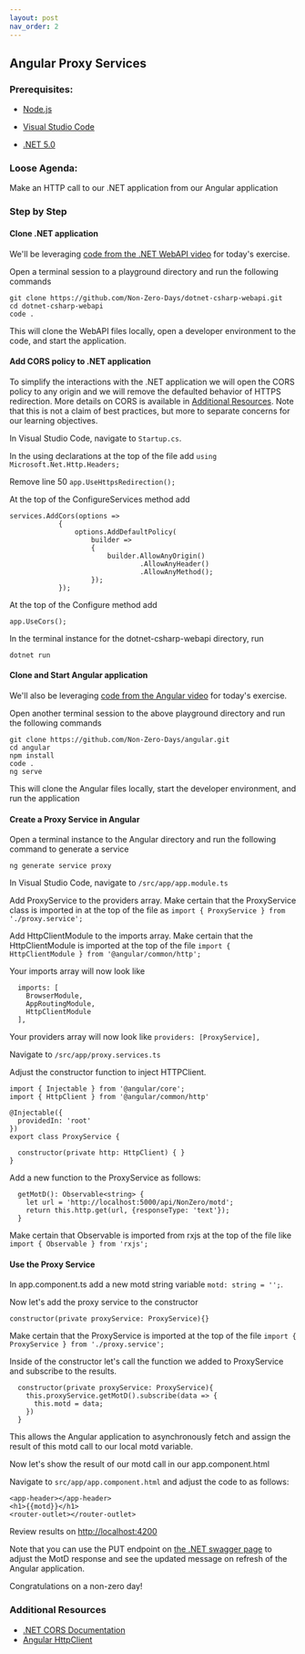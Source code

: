 ```yaml
---
layout: post
nav_order: 2
---
```


## Angular Proxy Services

### Prerequisites:

- [Node.js](https://nodejs.org/en/download/)

- [Visual Studio Code](https://code.visualstudio.com/)

- [.NET 5.0](https://dotnet.microsoft.com/download/dotnet/5.0)

### Loose Agenda:

Make an HTTP call to our .NET application from our Angular application

### Step by Step

#### Clone .NET application

We'll be leveraging [code from the .NET WebAPI video](https://github.com/Non-Zero-Days/dotnet-csharp-webapi) for today's exercise.

Open a terminal session to a playground directory and run the following commands
```
git clone https://github.com/Non-Zero-Days/dotnet-csharp-webapi.git
cd dotnet-csharp-webapi
code .
```

This will clone the WebAPI files locally, open a developer environment to the code, and start the application. 

#### Add CORS policy to .NET application

To simplify the interactions with the .NET application we will open the CORS policy to any origin and we will remove the defaulted behavior of HTTPS redirection. More details on CORS is available in [Additional Resources](#additional-resources). Note that this is not a claim of best practices, but more to separate concerns for our learning objectives.

In Visual Studio Code, navigate to ```Startup.cs```.

In the using declarations at the top of the file add ```using Microsoft.Net.Http.Headers;```

Remove line 50 ```app.UseHttpsRedirection();```

At the top of the ConfigureServices method add
```
services.AddCors(options =>
            {
                options.AddDefaultPolicy(
                    builder =>
                    {
                        builder.AllowAnyOrigin()
                                .AllowAnyHeader()
                                .AllowAnyMethod();
                    });
            });
```

At the top of the Configure method add
```
app.UseCors();
```

In the terminal instance for the dotnet-csharp-webapi directory, run
```
dotnet run
```

#### Clone and Start Angular application

We'll also be leveraging [code from the Angular video](https://github.com/Non-Zero-Days/angular) for today's exercise.

Open another terminal session to the above playground directory and run the following commands
```
git clone https://github.com/Non-Zero-Days/angular.git
cd angular
npm install
code .
ng serve
```

This will clone the Angular files locally, start the developer environment, and run the application

#### Create a Proxy Service in Angular

Open a terminal instance to the Angular directory and run the following command to generate a service

```
ng generate service proxy
```

In Visual Studio Code, navigate to ```/src/app/app.module.ts```

Add ProxyService to the providers array. Make certain that the ProxyService class is imported in at the top of the file as ```import { ProxyService } from './proxy.service';```

Add HttpClientModule to the imports array. Make certain that the HttpClientModule is imported at the top of the file ```import { HttpClientModule } from '@angular/common/http';```

Your imports array will now look like 
```
  imports: [
    BrowserModule,
    AppRoutingModule,
    HttpClientModule
  ],
```

Your providers array will now look like ```providers: [ProxyService],```

Navigate to ```/src/app/proxy.services.ts```

Adjust the constructor function to inject HTTPClient.

```
import { Injectable } from '@angular/core';
import { HttpClient } from '@angular/common/http'

@Injectable({
  providedIn: 'root'
})
export class ProxyService {

  constructor(private http: HttpClient) { }
}

```

Add a new function to the ProxyService as follows:
```
  getMotD(): Observable<string> {
    let url = 'http://localhost:5000/api/NonZero/motd';
    return this.http.get(url, {responseType: 'text'});
  }
```

Make certain that Observable is imported from rxjs at the top of the file like ```import { Observable } from 'rxjs';```


#### Use the Proxy Service

In app.component.ts add a new motd string variable ```motd: string = '';```.  

Now let's add the proxy service to the constructor
```
constructor(private proxyService: ProxyService){}
```

Make certain that the ProxyService is imported at the top of the file ```import { ProxyService } from './proxy.service';```

Inside of the constructor let's call the function we added to ProxyService and subscribe to the results.

```
  constructor(private proxyService: ProxyService){
    this.proxyService.getMotD().subscribe(data => {
      this.motd = data;
    })
  }
```

This allows the Angular application to asynchronously fetch and assign the result of this motd call to our local motd variable.

Now let's show the result of our motd call in our app.component.html

Navigate to ```src/app/app.component.html``` and adjust the code to as follows:
```
<app-header></app-header>
<h1>{{motd}}</h1>
<router-outlet></router-outlet>
```

Review results on [http://localhost:4200](http://localhost:4200)

Note that you can use the PUT endpoint on [the .NET swagger page](http://localhost:5000/swagger) to adjust the MotD response and see the updated message on refresh of the Angular application. 

Congratulations on a non-zero day!

### Additional Resources

- [.NET CORS Documentation](https://docs.microsoft.com/en-us/aspnet/core/security/cors?view=aspnetcore-5.0)
- [Angular HttpClient](https://angular.io/api/common/http/HttpClient)